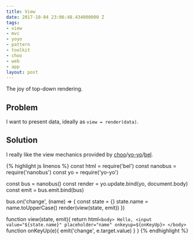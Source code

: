 ```yaml
---
title: View
date: 2017-10-04 23:06:48.434000000 Z
tags:
- view
- mvc
- yoyo
- pattern
- toolkit
- choo
- web
- app
layout: post
---
```


The joy of top-down rendering.

## Problem

I want to present data, ideally as `view = render(data)`.

## Solution

I really like the view mechanics provided by [choo](https://github.com/choojs/choo)/[yo-yo](https://github.com/maxogden/yo-yo)/[bel](https://github.com/shama/bel).

{% highlight js linenos %}
const html = require('bel')
const nanobus = require('nanobus')
const yo = require('yo-yo')

const bus = nanobus()
const render = yo.update.bind(yo, document.body)
const emit = bus.emit.bind(bus)

bus.on('change', (name) => {
  const state = {}
  state.name = name.toUpperCase()
  render(view(state, emit))
})

function view(state, emit){
  return html`
    <body>
      Hello, <input value="${state.name}" placeholder="name" onkeyup=${onKeyUp}>
    </body>
  `
  function onKeyUp(e){
    emit('change', e.target.value)
  }
}
{% endhighlight %}


